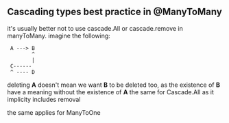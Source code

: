 ## Cascading types best practice in @ManyToMany
it's usually better not to use cascade.All or cascade.remove in manyToMany.
imagine the following:
```
 A ---> B
        ^
        |
 C------
 ^ ---- D
```
deleting **A** doesn't mean we want **B** to be deleted too, as the existence of **B** have a meaning without the existence of **A**
the same for Cascade.All as it implicity includes removal

the same applies for ManyToOne
